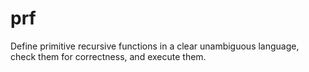 # prf
Define primitive recursive functions in a clear unambiguous language, check them for correctness, and execute them.
